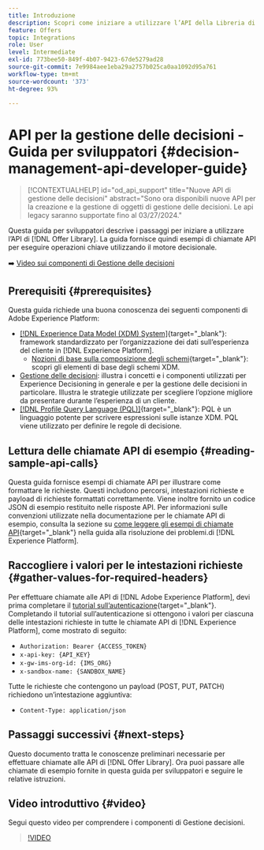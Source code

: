 ```yaml
---
title: Introduzione
description: Scopri come iniziare a utilizzare l’API della Libreria di offerte per eseguire operazioni chiave utilizzando il motore decisionale.
feature: Offers
topic: Integrations
role: User
level: Intermediate
exl-id: 773bee50-849f-4b07-9423-67de5279ad28
source-git-commit: 7e9984aee1eba29a2757b025ca0aa1092d95a761
workflow-type: tm+mt
source-wordcount: '373'
ht-degree: 93%

---
```


# API per la gestione delle decisioni - Guida per sviluppatori  {#decision-management-api-developer-guide}

>[!CONTEXTUALHELP]
>id="od_api_support"
>title="Nuove API di gestione delle decisioni"
>abstract="Sono ora disponibili nuove API per la creazione e la gestione di oggetti di gestione delle decisioni. Le api legacy saranno supportate fino al 03/27/2024."

Questa guida per sviluppatori descrive i passaggi per iniziare a utilizzare l’API di [!DNL Offer Library]. La guida fornisce quindi esempi di chiamate API per eseguire operazioni chiave utilizzando il motore decisionale.

➡️ [Video sui componenti di Gestione delle decisioni](#video)

## Prerequisiti {#prerequisites}

Questa guida richiede una buona conoscenza dei seguenti componenti di Adobe Experience Platform:

* [[!DNL Experience Data Model (XDM) System]](https://experienceleague.adobe.com/docs/experience-platform/xdm/home.html?lang=it){target="_blank"}: framework standardizzato per l’organizzazione dei dati sull’esperienza del cliente in [!DNL Experience Platform].
   * [Nozioni di base sulla composizione degli schemi](https://experienceleague.adobe.com/docs/experience-platform/xdm/schema/composition.html?lang=it){target="_blank"}: scopri gli elementi di base degli schemi XDM.
* [Gestione delle decisioni](../../../using/offers/get-started/starting-offer-decisioning.md): illustra i concetti e i componenti utilizzati per Experience Decisioning in generale e per la gestione delle decisioni in particolare. Illustra le strategie utilizzate per scegliere l’opzione migliore da presentare durante l’esperienza di un cliente.
* [[!DNL Profile Query Language (PQL)]](https://experienceleague.adobe.com/docs/experience-platform/segmentation/pql/overview.html?lang=it){target="_blank"}: PQL è un linguaggio potente per scrivere espressioni sulle istanze XDM. PQL viene utilizzato per definire le regole di decisione.

## Lettura delle chiamate API di esempio {#reading-sample-api-calls}

Questa guida fornisce esempi di chiamate API per illustrare come formattare le richieste. Questi includono percorsi, intestazioni richieste e payload di richieste formattati correttamente. Viene inoltre fornito un codice JSON di esempio restituito nelle risposte API. Per informazioni sulle convenzioni utilizzate nella documentazione per le chiamate API di esempio, consulta la sezione su [come leggere gli esempi di chiamate API](https://experienceleague.adobe.com/docs/experience-platform/landing/troubleshooting.html?lang=it#how-do-i-format-an-api-request){target="_blank"} nella guida alla risoluzione dei problemi.di [!DNL Experience Platform].

## Raccogliere i valori per le intestazioni richieste {#gather-values-for-required-headers}

Per effettuare chiamate alle API di [!DNL Adobe Experience Platform], devi prima completare il [tutorial sull’autenticazione](https://experienceleague.adobe.com/docs/experience-platform/landing/platform-apis/api-authentication.html?lang=it){target="_blank"}. Completando il tutorial sull’autenticazione si ottengono i valori per ciascuna delle intestazioni richieste in tutte le chiamate API di [!DNL Experience Platform], come mostrato di seguito:

* `Authorization: Bearer {ACCESS_TOKEN}`
* `x-api-key: {API_KEY}`
* `x-gw-ims-org-id: {IMS_ORG}`
* `x-sandbox-name: {SANDBOX_NAME}`

Tutte le richieste che contengono un payload (POST, PUT, PATCH) richiedono un’intestazione aggiuntiva:

* `Content-Type: application/json`

## Passaggi successivi {#next-steps}

Questo documento tratta le conoscenze preliminari necessarie per effettuare chiamate alle API di [!DNL Offer Library]. Ora puoi passare alle chiamate di esempio fornite in questa guida per sviluppatori e seguire le relative istruzioni.
<!--
>[!NOTE]
>
> The In-app messaging channel in Adobe Journey Optimizer uses decision management objects. If your organization uses the in-app messaging channel, then API list requests for objects will include objects created by the in-app messaging service and can be ignored for decision management use cases. Objects created for in-app messages will have `createdBy = “Mobile_Sheliak”`.
-->

## Video introduttivo {#video}

Segui questo video per comprendere i componenti di Gestione decisioni.

>[!VIDEO](https://video.tv.adobe.com/v/329919?quality=12)

